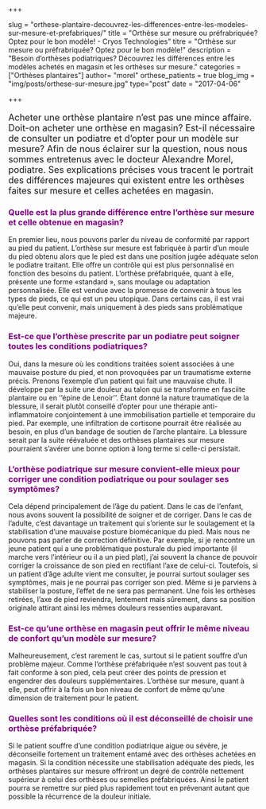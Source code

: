 +++

slug = "orthese-plantaire-decouvrez-les-differences-entre-les-modeles-sur-mesure-et-prefabriques/"
title = "Orthèse sur mesure ou préfrabriquée? Optez pour le bon modèle! - Cryos Technologies"
titre = "Orthèse sur mesure ou préfrabriquée? Optez pour le bon modèle!"
description = "Besoin d’orthèses podiatriques? Découvrez les différences entre les modèles achetés en magasin et les orthèses sur mesure."
categories = ["Orthèses plantaires"]
author= "morel"
orthese_patients = true
blog_img = "img/posts/orthese-sur-mesure.jpg"
type="post"
date = "2017-04-06"

+++

<p style="font-size: 18px;">Acheter une orthèse plantaire n’est pas une mince affaire. Doit-on acheter une orthèse en magasin? Est-il nécessaire de consulter un podiatre et d’opter pour un modèle sur mesure? Afin de nous éclairer sur la question, nous nous sommes entretenus avec le docteur Alexandre Morel, podiatre. Ses explications précises vous tracent le portrait des différences majeures qui existent entre les orthèses faites sur mesure et celles achetées en magasin.</p>
<h3 style="color: #800080;">Quelle est la plus grande différence entre l’orthèse sur mesure et celle obtenue en magasin?</h3>
En premier lieu, nous pouvons parler du niveau de conformité par rapport au pied du patient. L’orthèse sur mesure est fabriquée à partir d’un moule du pied obtenu alors que le pied est dans une position jugée adéquate selon le podiatre traitant. Elle offre un contrôle qui est plus personnalisé en fonction des besoins du patient. L’orthèse préfabriquée, quant à elle, présente une forme «standard », sans moulage ou adaptation personnalisée. Elle est vendue avec la promesse de convenir à tous les types de pieds, ce qui est un peu utopique. Dans certains cas, il est vrai qu’elle peut convenir, mais uniquement à des pieds sans problématique majeure.

<h3 style="color: #800080;">Est-ce que l’orthèse prescrite par un podiatre peut soigner toutes les conditions podiatriques?</h3>
Oui, dans la mesure où les conditions traitées soient associées à une mauvaise posture du pied, et non provoquées par un traumatisme externe précis. Prenons l’exemple d’un patient qui fait une mauvaise chute. Il développe par la suite une douleur au talon qui se transforme en fasciite plantaire ou en ‘’épine de Lenoir’’. Étant donné la nature traumatique de la blessure, il serait plutôt conseillé d’opter pour une thérapie anti-inflammatoire conjointement à une immobilisation partielle et temporaire du pied. Par exemple, une infiltration de cortisone pourrait être réalisée au besoin, en plus d’un bandage de soutien de l’arche plantaire. La blessure serait par la suite réévaluée et des orthèses plantaires sur mesure pourraient s’avérer une bonne option à long terme si celle-ci persistait.

<h3 style="color: #800080;">L’orthèse podiatrique sur mesure convient-elle mieux pour corriger une condition podiatrique ou pour soulager ses symptômes?</h3>
Cela dépend principalement de l’âge du patient. Dans le cas de l’enfant, nous avons souvent la possibilité de soigner et de corriger.
Dans le cas de l’adulte, c’est davantage un traitement qui s’oriente sur le soulagement et la stabilisation d’une mauvaise posture biomécanique du pied. Mais nous ne pouvons pas parler de correction définitive. Par exemple, si je rencontre un jeune patient qui a une problématique posturale du pied importante (il marche vers l’intérieur ou il a un pied plat), j’ai souvent la chance de pouvoir corriger la croissance de son pied en rectifiant l’axe de celui-ci. Toutefois, si un patient d’âge adulte vient me consulter, je pourrai surtout soulager ses symptômes, mais je ne pourrai pas corriger son pied. Même si je parviens à stabiliser la posture, l’effet de ne sera pas permanent. Une fois les orthèses retirées, l’axe de pied reviendra, lentement mais sûrement, dans sa position originale attirant ainsi les mêmes douleurs ressenties auparavant.

<h3 style="color: #800080;">Est-ce qu’une orthèse en magasin peut offrir le même niveau de confort qu’un modèle sur mesure?</h3>
Malheureusement, c’est rarement le cas, surtout si le patient souffre d’un problème majeur. Comme l’orthèse préfabriquée n’est souvent pas tout à fait conforme à son pied, cela peut créer des points de pression et engendrer des douleurs supplémentaires. L’orthèse sur mesure, quant à elle, peut offrir à la fois un bon niveau de confort de même qu’une dimension de traitement pour le patient.

<h3 style="color: #800080;">Quelles sont les conditions où il est déconseillé de choisir une orthèse préfabriquée?</h3>
Si le patient souffre d’une condition podiatrique aigue ou sévère, je déconseille fortement un traitement entamé avec des orthèses achetées en magasin. Si la condition nécessite une stabilisation adéquate des pieds, les orthèses plantaires sur mesure offriront un degré de contrôle nettement supérieur à celui des orthèses ou semelles préfabriquées. Ainsi le patient pourra se remettre sur pied plus rapidement tout en prévenant autant que possible la récurrence de la douleur initiale.